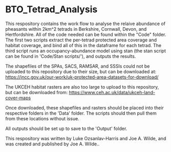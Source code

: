 # BTO_Tetrad_Analysis
 
This respository contains the work flow to analyse the relaive abundance of pheasants within 2km^2 tetrads in Berkshire, Cornwall, Devon, and Hertfordshire.
All of the code needed can be found within the "Code" folder. The first two scripts extract the per-tetrad protected area coverage and habitat coverage, and
bind all of this in the dataframe for each tetrad. The third script runs an occupancy-abundance model using stan (the stan script can be found in 
'Code/Stan scripts/'), and outputs the results. 

The shapefiles of the SPAs, SACS, RAMSAR, and SSSIs could not be uploaded to this repository due to their size, but can be downloaded at:
https://jncc.gov.uk/our-work/uk-protected-area-datasets-for-download/

The UKCEH habitat rasters are also too large to upload to this repository, but can be downloaded from:
https://www.ceh.ac.uk/data/ukceh-land-cover-maps

Once downloaded, these shapefiles and rasters should be placed into their respective folders in the 'Data' folder. The scripts should then pull them from
these locations without issue.

All outputs should be set up to save to the 'Output' folder. 

This respository was written by Luke Ozsanlav-Harris and Joe A. Wilde, and was created and published by Joe A. Wilde..